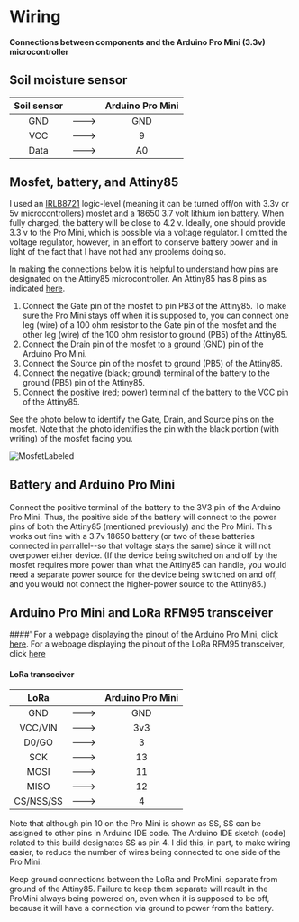 # Wiring  
#### Connections between components and the Arduino Pro Mini (3.3v) microcontroller

## Soil moisture sensor
| Soil sensor    |      |  Arduino Pro Mini   |
| :---:          |:---: |  :---:          |
| GND            | ---> |  GND            |
| VCC            | ---> |  9             |
| Data           | ---> |  A0             |

## Mosfet, battery, and Attiny85
I used an [IRLB8721](https://www.digikey.com/en/products/detail/infineon-technologies/IRLB8721PBF/2127670) logic-level (meaning it can be turned off/on with 3.3v or 5v microcontrollers) mosfet and a 18650 3.7 volt lithium ion battery. When fully charged, the battery will be close to 4.2 v. Ideally, one should provide 3.3 v to the Pro Mini, which is possible via a voltage regulator. I omitted the voltage regulator, however, in an effort to conserve battery power and in light of the fact that I have not had any problems doing so.

In making the connections below it is helpful to understand how pins are designated on the Attiny85 microcontroller. An Attiny85 has 8 pins as indicated [here](https://solderingmind.com/attiny85-microcontroller-working-pin-out-and-programming).

1. Connect the Gate pin of the mosfet to pin PB3 of the Attiny85. To make sure the Pro Mini stays off when it is supposed to, you can connect one leg (wire) of a 100 ohm resistor to the Gate pin of the mosfet and the other leg (wire) of the 100 ohm resistor to ground (PB5) of the Attiny85. 
2. Connect the Drain pin of the mosfet to a ground (GND) pin of the Arduino Pro Mini.
3. Connect the Source pin of the mosfet to ground (PB5) of the Attiny85.
4. Connect the negative (black; ground) terminal of the battery to the ground (PB5) pin of the Attiny85.
5. Connect the positive (red; power) terminal of the battery to the VCC pin of the Attiny85.  

See the photo below to identify the Gate, Drain, and Source pins on the mosfet. Note that the photo identifies the pin with the black portion (with writing) of the mosfet facing you.

![MosfetLabeled](https://github.com/user-attachments/assets/84e01369-fc0b-42bd-acd3-579d18a86e7e)

## Battery and Arduino Pro Mini
####
Connect the positive terminal of the battery to the 3V3 pin of the Arduino Pro Mini. Thus, the positive side of the battery will connect to the power pins of both the Attiny85 (mentioned previously) and the Pro Mini. This works out fine with a 3.7v 18650 battery (or two of these batteries connected in parrallel--so that voltage stays the same) since it will not overpower either device. (If the device being switched on and off by the mosfet requires more power than what the Attiny85 can handle, you would need a separate power source for the device being switched on and off, and you would not connect the higher-power source to the Attiny85.)

## Arduino Pro Mini and LoRa RFM95 transceiver
####'
For a webpage displaying the pinout of the Arduino Pro Mini, click [here](https://land-boards.com/blwiki/index.php?title=Arduino_Pro_Mini).
For a webpage displaying the pinout of the LoRa RFM95 transceiver, click [here](https://www.mobilefish.com/developer/lorawan/lorawan_quickguide_build_lora_node_rfm95_arduino_uno.html)

#### LoRa transceiver
| LoRa           |       | Arduino Pro Mini  |
| :---:          | :---: | :---:             |
| GND            |  ---> | GND               |
| VCC/VIN        |  ---> | 3v3               |
| D0/GO          |  ---> | 3                 |
| SCK            |  ---> | 13                |
| MOSI           |  ---> | 11                |
| MISO           |  ---> | 12                |
| CS/NSS/SS      |  ---> | 4                 |         

Note that although pin 10 on the Pro Mini is shown as SS, SS can be assigned to other pins in Arduino IDE code. The Arduino IDE sketch (code) related to this build designates SS as pin 4. I did this, in part, to make wiring easier, to reduce the number of wires being connected to one side of the Pro Mini.

Keep ground connections between the LoRa and ProMini, separate from ground of the Attiny85. Failure to keep them separate will result in the ProMini always being powered on, even when it is supposed to be off, because it will have a connection via ground to power from the battery.


